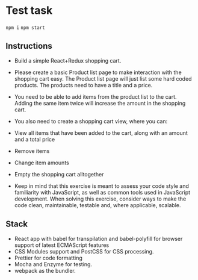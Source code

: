 # Test task
`npm i`
`npm start`

## Instructions

* Build a simple React+Redux shopping cart.

* Please create a basic Product list page to make interaction with the shopping cart easy. The Product list page will just list some hard coded products. The products need to have a title and a price.

* You need to be able to add items from the product list to the cart. Adding the same item twice will increase the amount in the shopping cart.

* You also need to create a shopping cart view, where you can:

- View all items that have been added to the cart, along with an amount and a total price

- Remove items

- Change item amounts

- Empty the shopping cart alltogether

* Keep in mind that this exercise is meant to assess your code style and familiarity with JavaScript, as well as common tools used in JavaScript development. When solving this exercise, consider ways to make the code clean, maintainable, testable and, where applicable, scalable.
  
## Stack
* React app with babel for transpilation and babel-polyfill for browser support of latest ECMAScript features
* CSS Modules support and PostCSS for CSS processing.
* Prettier for code formatting
* Mocha and Enzyme for testing.
* webpack as the bundler.
